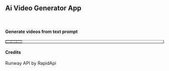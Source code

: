 <h2>Ai Video Generator App</h2> <br>
<h4>Generate videos from text prompt</h4>

<table style="border-collapse: collapse; width: 100%;" border="1">
<tbody>
<tr>
<td style="width: 33.3333%;"><img src="https://github.com/user-attachments/assets/1bf591ac-8d77-40f7-b5c1-6877602d39b8" alt="" /></td>
<td style="width: 33.3333%;"><img src="https://github.com/user-attachments/assets/f3ad5fb2-b537-4bd5-926b-db65aea03b9b" alt="" /></td>
<td style="width: 33.3333%;"><img src="https://github.com/user-attachments/assets/c6ec5736-3d18-4c36-89ea-fb87475ae53e" alt="" /></td>
</tr>
</tbody>
</table>


<h4>Credits</h4>
<a>Runway API by RapidApi</a>

